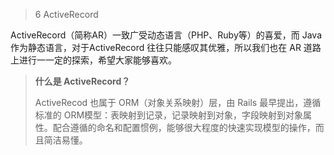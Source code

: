 > 6 ActiveRecord

ActiveRecord（简称AR）一致广受动态语言（PHP、Ruby等）的喜爱，而 Java 作为静态语言，对于ActiveRecord 往往只能感叹其优雅，所以我们也在 AR 道路上进行一一定的探索，希望大家能够喜欢。

> **什么是 ActiveRecord？**
>
> ActiveRecod 也属于 ORM（对象关系映射）层，由 Rails 最早提出，遵循标准的 ORM模型：表映射到记录，记录映射到对象，字段映射到对象属性。配合遵循的命名和配置惯例，能够很大程度的快速实现模型的操作，而且简洁易懂。
>
> 

